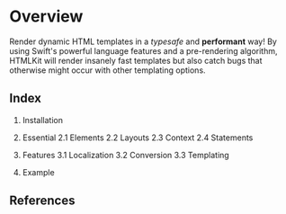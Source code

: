 # Overview

Render dynamic HTML templates in a *typesafe* and **performant** way!
By using Swift's powerful language features and a pre-rendering algorithm, HTMLKit will render insanely fast templates but also catch bugs that otherwise might occur with other templating options.

## Index
1. Installation

2. Essential
2.1 Elements
2.2 Layouts
2.3 Context
2.4 Statements

3. Features
3.1 Localization
3.2 Conversion
3.3 Templating

4. Example

## References
